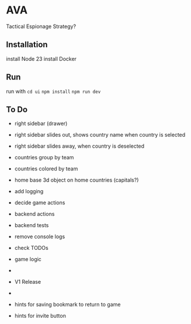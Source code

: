 # AVA

Tactical Espionage Strategy?

## Installation

install Node 23
install Docker

## Run

run with
`cd ui`
`npm install`
`npm run dev`

## To Do

-   right sidebar (drawer)
-   right sidebar slides out, shows country name when country is selected
-   right sidebar slides away, when country is deselected

-   countries group by team
-   countries colored by team

-   home base 3d object on home countries (capitals?)

-   add logging
-   decide game actions
-   backend actions
-   backend tests

-   remove console logs
-   check TODOs

-   game logic

-
-   V1 Release
-

-   hints for saving bookmark to return to game
-   hints for invite button
